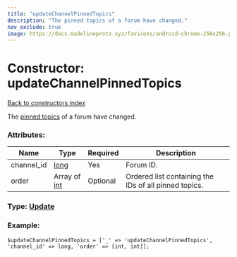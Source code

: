 ```yaml
---
title: "updateChannelPinnedTopics"
description: "The pinned topics of a forum have changed."
nav_exclude: true
image: https://docs.madelineproto.xyz/favicons/android-chrome-256x256.png
---
```

# Constructor: updateChannelPinnedTopics  
[Back to constructors index](/API_docs/constructors/index.html)



The [pinned topics](https://core.telegram.org/api/forum#forum-topics) of a forum have changed.

### Attributes:

| Name     |    Type       | Required | Description |
|----------|---------------|----------|-------------|
|channel\_id|[long](/API_docs/types/long.html) | Yes|Forum ID.|
|order|Array of [int](/API_docs/types/int.html) | Optional|Ordered list containing the IDs of all pinned topics.|



### Type: [Update](/API_docs/types/Update.html)


### Example:

```
$updateChannelPinnedTopics = ['_' => 'updateChannelPinnedTopics', 'channel_id' => long, 'order' => [int, int]];
```  
